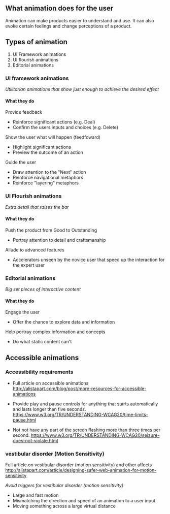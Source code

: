 ## What animation does for the user

Animation can make products easier to understand and use. It can also evoke certain feelings and change perceptions of a product.


## Types of animation
1. UI Framework animations
2. UI flourish animations
3. Editorial animations


### UI framework animations
*Utilitarian animations that show just enough to achieve the desired effect*

#### What they do

Provide feedback
- Reinforce significant actions (e.g. Deal)
- Confirm the users inputs and choices (e.g. Delete)

Show the user what will happen (feedfoward)
- Highlight significant actions
- Preview the outcome of an action

Guide the user
- Draw attention to the "Next" action
- Reinforce navigational metaphors
- Reinforce "layering" metaphors


### UI Flourish animations
*Extra detail that raises the bar*

#### What they do

Push the product from Good to Outstanding
- Portray attention to detail and craftsmanship

Allude to advanced features
- Accelerators unseen by the novice user that speed up the interaction for the expert user


### Editorial animations
*Big set pieces of interactive content*

#### What they do

Engage the user
- Offer the chance to explore data and information

Help portray complex information and concepts
- Do what static content can't


## Accessible animations

### Accessibility requirements
- Full article on accessible animations
http://alistapart.com/blog/post/more-resources-for-accessible-animations

- Provide play and pause controls for anything that starts automatically and lasts longer than five seconds.
https://www.w3.org/TR/UNDERSTANDING-WCAG20/time-limits-pause.html

- Not not have any part of the screen flashing more than three times per second.
https://www.w3.org/TR/UNDERSTANDING-WCAG20/seizure-does-not-violate.html

### vestibular disorder (Motion Sensitivity)
Full article on vestibular disorder (motion sensitivity) and other affects
http://alistapart.com/article/designing-safer-web-animation-for-motion-sensitivity

*Avoid triggers for vestibular disorder (motion sensitivity)*
- Large and fast motion
- Mismatching the direction and speed of an animation to a user input
- Moving something across a large virtual distance
